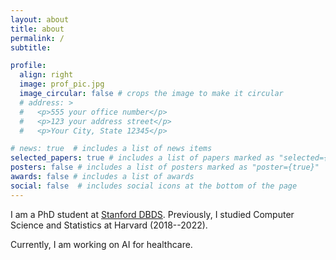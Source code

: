 ```yaml
---
layout: about
title: about
permalink: /
subtitle:

profile:
  align: right
  image: prof_pic.jpg
  image_circular: false # crops the image to make it circular
  # address: >
  #   <p>555 your office number</p>
  #   <p>123 your address street</p>
  #   <p>Your City, State 12345</p>

# news: true  # includes a list of news items
selected_papers: true # includes a list of papers marked as "selected={true}"
posters: false # includes a list of posters marked as "poster={true}"
awards: false # includes a list of awards
social: false  # includes social icons at the bottom of the page
---
```


I am a PhD student at [Stanford DBDS](https://dbds.stanford.edu/). Previously, I studied Computer Science and Statistics at Harvard (2018--2022).
<!-- I am a research assistant at the [Mahmood Lab](https://faisal.ai/) affiliated with the [Brigham and Women's Hospital](https://www.brighamandwomens.org/) and [Massachusetts General Hospital](https://www.massgeneral.org/) in Boston, MA.  -->

Currently, I am working on AI for healthcare. 
